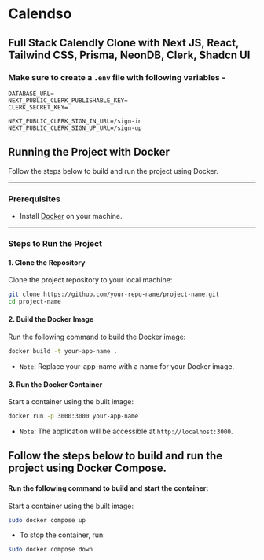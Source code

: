 # Calendso
## Full Stack Calendly Clone with Next JS, React, Tailwind CSS, Prisma, NeonDB, Clerk, Shadcn UI

### Make sure to create a `.env` file with following variables -

```
DATABASE_URL=
NEXT_PUBLIC_CLERK_PUBLISHABLE_KEY=
CLERK_SECRET_KEY=

NEXT_PUBLIC_CLERK_SIGN_IN_URL=/sign-in
NEXT_PUBLIC_CLERK_SIGN_UP_URL=/sign-up
```

## Running the Project with Docker

Follow the steps below to build and run the project using Docker.

---

### Prerequisites
- Install [Docker](https://www.docker.com/get-started) on your machine.

---

### Steps to Run the Project

#### 1. Clone the Repository
Clone the project repository to your local machine:
```bash
git clone https://github.com/your-repo-name/project-name.git
cd project-name
```

#### 2. Build the Docker Image
Run the following command to build the Docker image:
```bash
docker build -t your-app-name .
```
- `Note`: Replace your-app-name with a name for your Docker image.

#### 3. Run the Docker Container
Start a container using the built image:
```bash
docker run -p 3000:3000 your-app-name
```
- `Note`: The application will be accessible at `http://localhost:3000`.


## Follow the steps below to build and run the project using Docker Compose.

#### Run the following command to build and start the container:
Start a container using the built image:
```bash
sudo docker compose up
```
- To stop the container, run:
```bash
sudo docker compose down
```

